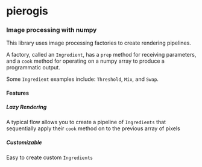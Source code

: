 # pierogis

### Image processing with numpy

This library uses image processing factories to create rendering pipelines.

A factory, called an `Ingredient`, has a `prep` method for receiving parameters, and a `cook` method for operating
on a numpy array to produce a programmatic output.

Some `Ingredient` examples include: `Threshold`, `Mix`, and `Swap`.

#### Features
##### Lazy Rendering
A typical flow allows you to create a pipeline of `Ingredients` that sequentially apply their `cook` method on to the
previous array of pixels

##### Customizable
Easy to create custom `Ingredients`